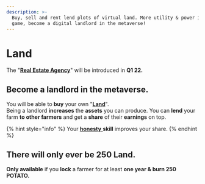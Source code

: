 ```yaml
---
description: >-
  Buy, sell and rent lend plots of virtual land. More utility & power in the
  game, become a digital landlord in the metaverse!
---
```


# Land

The "[**Real Estate Agency**](locations/real-estate-agency.md)" will be introduced in **Q1 22.**&#x20;

## Become a landlord in the metaverse.

You will be able to **buy** your own "[**Land**](land.md)". \
Being a landlord **increases** the **assets** you can produce. You can **lend** your farm **to other farmers** and get a **share** of their **earnings** on top.&#x20;

{% hint style="info" %}
Your [**honesty** ](../gameplay/skills/honesty.md)**skill** improves your share.
{% endhint %}

## There will only ever be 250 Land.

**Only available** if you **lock** a farmer for at least **one year & burn 250 POTATO.**
